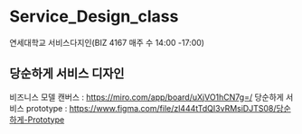 # Service_Design_class
연세대학교 서비스다지인(BIZ 4167 매주 수 14:00 -17:00) 

## 당순하게 서비스 디자인 
비즈니스 모델 캔버스 : https://miro.com/app/board/uXjVO1hCN7g=/
당순하게 서비스 prototype : https://www.figma.com/file/zl444tTdQI3vRMsiDJTS08/당순하게-Prototype

